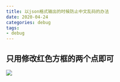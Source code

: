 ```yaml
---
title: 以json格式输出的时候防止中文乱码的办法
date: 2020-04-24
categories: debug
tags: 
- debug
---
```

## 只用修改红色方框的两个点即可
![](https://gitee.com/justin2/pic/raw/master/20200419165737.png)